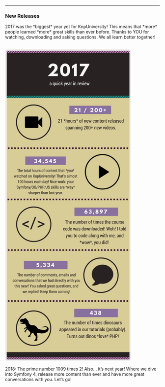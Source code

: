 <hr>
<h3 style="font-weight: bold;">New Releases</h3>

<p>2017 was the *biggest* year yet for KnpUniversity! This means that *more* people learned *more* great skills than ever before. Thanks to YOU for watching, downloading and asking questions. We all learn better together!</p>
<br>
<img class="center-block" style="border: solid 5px #efefee; border-radius: 5px; width: 400px; height: auto;" src="/images/2017-year-in-review.png" alt="2017 year in review Image"/>
<br>
<p>2018: The prime number 1009 times 2! Also... it’s next year! Where we dive into Symfony 4, release more content than ever and have more great conversations with you. Let’s go!</p>

